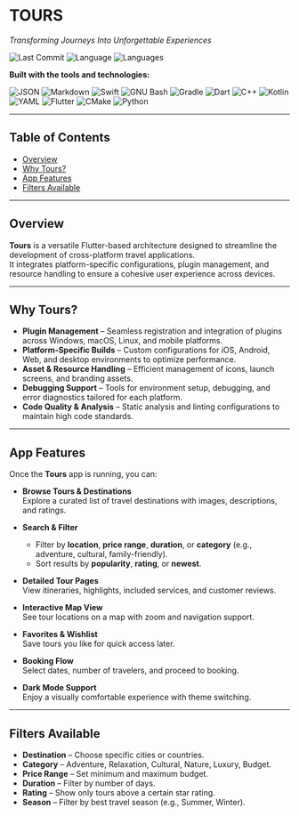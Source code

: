 # TOURS  
*Transforming Journeys Into Unforgettable Experiences*

![Last Commit](https://img.shields.io/badge/last%20commit-today-brightgreen)
![Language](https://img.shields.io/badge/language-Dart-blue)
![Languages](https://img.shields.io/badge/languages-11-lightgrey)

**Built with the tools and technologies:**

![JSON](https://img.shields.io/badge/JSON-000000?logo=json&logoColor=white)
![Markdown](https://img.shields.io/badge/Markdown-000000?logo=markdown&logoColor=white)
![Swift](https://img.shields.io/badge/Swift-FA7343?logo=swift&logoColor=white)
![GNU Bash](https://img.shields.io/badge/GNU%20Bash-4EAA25?logo=gnubash&logoColor=white)
![Gradle](https://img.shields.io/badge/Gradle-02303A?logo=gradle&logoColor=white)
![Dart](https://img.shields.io/badge/Dart-0175C2?logo=dart&logoColor=white)
![C++](https://img.shields.io/badge/C++-00599C?logo=cplusplus&logoColor=white)
![Kotlin](https://img.shields.io/badge/Kotlin-7F52FF?logo=kotlin&logoColor=white)
![YAML](https://img.shields.io/badge/YAML-CB171E?logo=yaml&logoColor=white)
![Flutter](https://img.shields.io/badge/Flutter-02569B?logo=flutter&logoColor=white)
![CMake](https://img.shields.io/badge/CMake-064F8C?logo=cmake&logoColor=white)
![Python](https://img.shields.io/badge/Python-3776AB?logo=python&logoColor=white)

---

## Table of Contents
- [Overview](#overview)
- [Why Tours?](#why-tours)
- [App Features](#app-features)
- [Filters Available](#filters-available)

---

## Overview
**Tours** is a versatile Flutter-based architecture designed to streamline the development of cross-platform travel applications.  
It integrates platform-specific configurations, plugin management, and resource handling to ensure a cohesive user experience across devices.

---

## Why Tours?
- **Plugin Management** – Seamless registration and integration of plugins across Windows, macOS, Linux, and mobile platforms.  
- **Platform-Specific Builds** – Custom configurations for iOS, Android, Web, and desktop environments to optimize performance.  
- **Asset & Resource Handling** – Efficient management of icons, launch screens, and branding assets.  
- **Debugging Support** – Tools for environment setup, debugging, and error diagnostics tailored for each platform.  
- **Code Quality & Analysis** – Static analysis and linting configurations to maintain high code standards.

---
## App Features

Once the **Tours** app is running, you can:

- **Browse Tours & Destinations**  
  Explore a curated list of travel destinations with images, descriptions, and ratings.

- **Search & Filter**  
  - Filter by **location**, **price range**, **duration**, or **category** (e.g., adventure, cultural, family-friendly).  
  - Sort results by **popularity**, **rating**, or **newest**.

- **Detailed Tour Pages**  
  View itineraries, highlights, included services, and customer reviews.

- **Interactive Map View**  
  See tour locations on a map with zoom and navigation support.

- **Favorites & Wishlist**  
  Save tours you like for quick access later.

- **Booking Flow**  
  Select dates, number of travelers, and proceed to booking.

- **Dark Mode Support**  
  Enjoy a visually comfortable experience with theme switching.

---

## Filters Available

- **Destination** – Choose specific cities or countries.  
- **Category** – Adventure, Relaxation, Cultural, Nature, Luxury, Budget.  
- **Price Range** – Set minimum and maximum budget.  
- **Duration** – Filter by number of days.  
- **Rating** – Show only tours above a certain star rating.  
- **Season** – Filter by best travel season (e.g., Summer, Winter).



